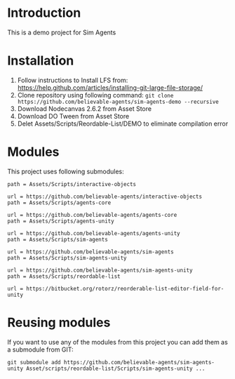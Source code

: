 # Introduction

This is a demo project for Sim Agents

# Installation

1. Follow instructions to Install LFS from: https://help.github.com/articles/installing-git-large-file-storage/
2. Clone repository using following command: `git clone https://github.com/believable-agents/sim-agents-demo --recursive`
4. Download Nodecanvas 2.6.2 from Asset Store
5. Download DO Tween from Asset Store
6. Delet Assets/Scripts/Reordable-List/DEMO to eliminate compilation error

# Modules

This project uses following submodules:

```	
path = Assets/Scripts/interactive-objects
	
url = https://github.com/believable-agents/interactive-objects
path = Assets/Scripts/agents-core
	
url = https://github.com/believable-agents/agents-core
path = Assets/Scripts/agents-unity
	
url = https://github.com/believable-agents/agents-unity
path = Assets/Scripts/sim-agents
	
url = https://github.com/believable-agents/sim-agents	
path = Assets/Scripts/sim-agents-unity
	
url = https://github.com/believable-agents/sim-agents-unity
path = Assets/Scripts/reordable-list
	
url = https://bitbucket.org/rotorz/reorderable-list-editor-field-for-unity
```

# Reusing modules

If you want to use any of the modules from this project you can add them as a submodule from GIT:

`git submodule add https://github.com/believable-agents/sim-agents-unity Asset/scripts/reordable-list/Scripts/sim-agents-unity
...`